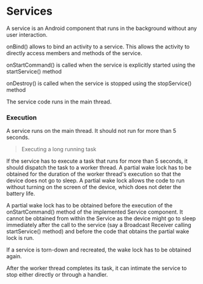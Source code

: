 # Services

A service is an Android component that runs in the background without any user interaction. 

onBind() allows to bind an activity to a service. This allows the activity to directly access members and methods of the service.

onStartCommand() is called when the service is explicitly started using the startService() method

onDestroy() is called when the service is stopped using the stopService() method

The service code runs in the main thread.

### Execution

A service runs on the main thread. It should not run for more than 5 seconds. 

> Executing a long running task

If the service has to execute a task that runs for more than 5 seconds, it should dispatch the task to a worker thread. A partial wake lock has to be obtained for the duration of the worker thread's execution so that the device does not go to sleep. A partial wake lock allows the code to run without turning on the screen of the device, which does not deter the battery life. 

A partial wake lock has to be obtained before the execution of the onStartCommand() method of the implemented Service component. It cannot be obtained from within the Service as the device might go to sleep immediately after the call to the service (say a Broadcast Receiver calling startService() method) and before the code that obtains the partial wake lock is run. 

If a service is torn-down and recreated, the wake lock has to be obtained again. 

After the worker thread completes its task, it can intimate the service to stop either directly or through a handler.
